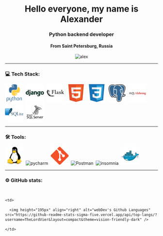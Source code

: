 <h1 align="center">Hello everyone, my name is Alexander</h1>
<h3 align="center">Python backend developer</h3>
<h4 align="center">From Saint Petersburg, Russia</h4>

<p align="center"> <img src="https://media.tenor.com/NOYF3f82b_gAAAAC/programmer.gif" alt="alex" /> </p>

---

### 💻 Tech Stack:

<div>
  <img src="https://github.com/devicons/devicon/blob/master/icons/python/python-original-wordmark.svg" title="python" alt="python" width="60" height="60"/>&nbsp
  <img src="https://github.com/devicons/devicon/blob/master/icons/django/django-plain-wordmark.svg" title="django" alt="django" width="60" height="60"/>&nbsp
  <img src="https://github.com/devicons/devicon/blob/master/icons/flask/flask-original-wordmark.svg" title="flask" alt="flask" width="60" height="60"/>&nbsp
  <img src="https://github.com/devicons/devicon/blob/master/icons/html5/html5-original.svg" title="html5" alt="html5" width="60" height="60"/>&nbsp
  <img src="https://github.com/devicons/devicon/blob/master/icons/css3/css3-original.svg" title="css" alt="css" width="60" height="60"/>&nbsp
  <img src="https://github.com/devicons/devicon/blob/master/icons/postgresql/postgresql-original.svg" title="postgresql" alt="postgresql" width="60" height="60"/>&nbsp;
  <img src="https://github.com/devicons/devicon/blob/master/icons/sqlalchemy/sqlalchemy-original-wordmark.svg" title="SQLAlchemy" alt="SQLAlchemy" width="60" height="60"/>&nbsp;
  <img src="https://github.com/devicons/devicon/blob/master/icons/sqlite/sqlite-original-wordmark.svg" title="SQLite" alt="SQLite " width="60" height="60"/>&nbsp;
  <img src="https://github.com/devicons/devicon/blob/master/icons/microsoftsqlserver/microsoftsqlserver-plain-wordmark.svg" title="microsoftsqlserver" alt="microsoftsqlserver" width="60" height="60"/>&nbsp
</div>

---

### 🛠 Tools:

<div>
  <img src="https://github.com/devicons/devicon/blob/master/icons/linux/linux-original.svg" title="linux" alt="linux" width="60" height="60"/>&nbsp;
  <img src="https://upload.wikimedia.org/wikipedia/commons/thumb/1/1d/PyCharm_Icon.svg/120px-PyCharm_Icon.svg.png" title="pycharm" alt="pycharm" width="60" height="60"/>&nbsp;
  <img src="https://github.com/devicons/devicon/blob/master/icons/git/git-original.svg" title="git" alt="git" width="60" height="60"/>&nbsp
  <img src="https://media.trustradius.com/product-logos/Qa/P4/T1A83W5H538P-180x180.PNG" title="Postman" alt="Postman" width="60" height="60"/>&nbsp;
  <img src="https://www.svgrepo.com/show/353904/insomnia.svg" title="insomnia" alt="insomnia" width="60" height="60"/>&nbsp;
  <img src="https://github.com/devicons/devicon/blob/master/icons/docker/docker-original.svg" title="docker" alt="docker" width="60" height="60"/>&nbsp
</div>

--- 



### ⚙️ GitHub stats:

[//]: # (![Alexander's GitHub stats]&#40;https://github-readme-stats.vercel.app/api?username=TheLordVier&show_icons=true&include_all_commits=true&theme=vue&#41;)

[//]: # (![Top Langs]&#40;https://github-readme-stats-git-masterrstaa-rickstaa.vercel.app/api/top-langs/?username=TheLordVier&layout=compact&custom_title=Most%20used%20languages&langs_count=10&include_all_commits=true&hide_progress=false&theme=vue&#41;)

<div id="badges">
  <img src="https://komarev.com/ghpvc/?username=TheLordVier&style=flat-square&color=blue" alt=""/>
</div>

<table>

  <tr>

    <td>

      <img height="195px" align="right" alt="webDev's Github Languages" src="https://github-readme-stats-sigma-five.vercel.app/api/top-langs/?username=TheLordVier&layout=compact&theme=vision-friendly-dark" />

    </td>

  </tr>

</table>

